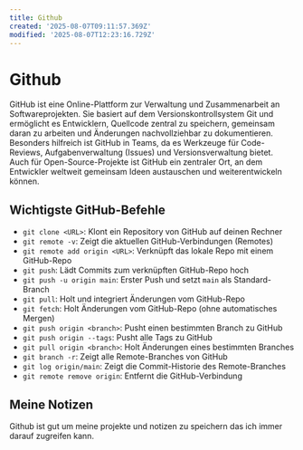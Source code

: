 ```yaml
---
title: Github
created: '2025-08-07T09:11:57.369Z'
modified: '2025-08-07T12:23:16.729Z'
---
```


# Github

GitHub ist eine Online-Plattform zur Verwaltung und Zusammenarbeit an Softwareprojekten. Sie basiert auf dem Versionskontrollsystem Git und ermöglicht es Entwicklern, Quellcode zentral zu speichern, gemeinsam daran zu arbeiten und Änderungen nachvollziehbar zu dokumentieren. Besonders hilfreich ist GitHub in Teams, da es Werkzeuge für Code-Reviews, Aufgabenverwaltung (Issues) und Versionsverwaltung bietet. Auch für Open-Source-Projekte ist GitHub ein zentraler Ort, an dem Entwickler weltweit gemeinsam Ideen austauschen und weiterentwickeln können.


## Wichtigste GitHub-Befehle

- `git clone <URL>`: Klont ein Repository von GitHub auf deinen Rechner  
- `git remote -v`: Zeigt die aktuellen GitHub-Verbindungen (Remotes)  
- `git remote add origin <URL>`: Verknüpft das lokale Repo mit einem GitHub-Repo  
- `git push`: Lädt Commits zum verknüpften GitHub-Repo hoch  
- `git push -u origin main`: Erster Push und setzt `main` als Standard-Branch  
- `git pull`: Holt und integriert Änderungen vom GitHub-Repo  
- `git fetch`: Holt Änderungen vom GitHub-Repo (ohne automatisches Mergen)  
- `git push origin <branch>`: Pusht einen bestimmten Branch zu GitHub  
- `git push origin --tags`: Pusht alle Tags zu GitHub  
- `git pull origin <branch>`: Holt Änderungen eines bestimmten Branches  
- `git branch -r`: Zeigt alle Remote-Branches von GitHub  
- `git log origin/main`: Zeigt die Commit-Historie des Remote-Branches  
- `git remote remove origin`: Entfernt die GitHub-Verbindung  

 ## Meine Notizen 
 Github ist gut um meine projekte und notizen zu speichern das ich immer darauf zugreifen kann.

